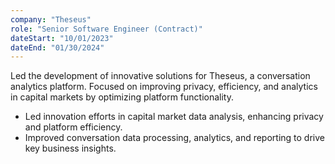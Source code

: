 ```yaml
---
company: "Theseus"
role: "Senior Software Engineer (Contract)"
dateStart: "10/01/2023"
dateEnd: "01/30/2024"
---
```


Led the development of innovative solutions for Theseus, a conversation analytics platform. Focused on improving privacy, efficiency, and analytics in capital markets by optimizing platform functionality.

- Led innovation efforts in capital market data analysis, enhancing privacy and platform efficiency.
- Improved conversation data processing, analytics, and reporting to drive key business insights.
